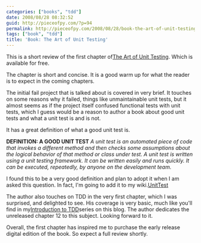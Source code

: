 ```yaml
---
categories: ["books", "tdd"]
date: 2008/08/28 08:32:52
guid: http://pieceofpy.com/?p=94
permalink: http://pieceofpy.com/2008/08/28/book-the-art-of-unit-testing/
tags: ["book", "tdd"]
title: 'Book: The Art of Unit Testing'
---
```

This is a short review of the first chapter of<a class="ext-link" href="http://www.manning.com/osherove/"><span class="icon">The Art of Unit Testing</span></a>. Which is available for free.

The chapter is short and concise. It is a good warm up for what the reader is to expect in the coming chapters.

The initial fail project that is talked about is covered in very brief. It touches on some reasons why it failed, things like unmaintainable unit tests, but it almost seems as if the project itself confused functional tests with unit tests, which I guess would be a reason to author a book about good unit tests and what a unit test is and is not.

It has a great definition of what a good unit test is.

<strong>DEFINITION: A GOOD UNIT TEST</strong>
<em>A unit test is an automated piece of code that invokes a different method and then checks some assumptions about the logical behavior of that method or class under test.</em>
<em>A unit test is written using a unit testing framework. It can be written easily and runs quickly. It can be executed, repeatedly, by anyone on the development team.</em>

I found this to be a very good definition and plan to adopt it when I am asked this question. In fact, I'm going to add it to my wiki.<a class="wiki" href="http://blog.pieceofpy.com/wiki/UnitTest">UnitTest</a>

The author also touches on TDD in the very first chapter, which I was surprised, and delighted to see. His coverage is very basic, much like you'll find in my<a href="http://blog.pieceofpy.com/blog/intro-to-tdd">Introduction to TDD</a>series on this blog. The author dedicates the unreleased chapter 12 to this subject. Looking forward to it.

Overall, the first chapter has inspired me to purchase the early release digital edition of the book. So expect a full review shortly.
